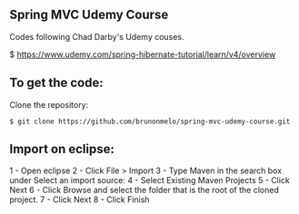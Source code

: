 Spring MVC Udemy Course
-------------------
Codes following Chad Darby's Udemy couses.

$ https://www.udemy.com/spring-hibernate-tutorial/learn/v4/overview

To get the code:
-------------------
Clone the repository:

    $ git clone https://github.com/brunonmelo/spring-mvc-udemy-course.git

Import on eclipse:
-------------------	

1 - Open eclipse
2 - Click File > Import
3 - Type Maven in the search box under Select an import source:
4 - Select Existing Maven Projects
5 - Click Next
6 - Click Browse and select the folder that is the root of the cloned project.
7 - Click Next
8 - Click Finish